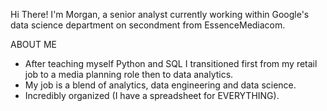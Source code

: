 Hi There! I'm Morgan, a senior analyst currently working within Google's data science department on secondment from EssenceMediacom.

ABOUT ME
- After teaching myself Python and SQL I transitioned first from my retail job to a media planning role then to data analytics.
- My job is a blend of analytics, data engineering and data science.
- Incredibly organized (I have a spreadsheet for EVERYTHING).
